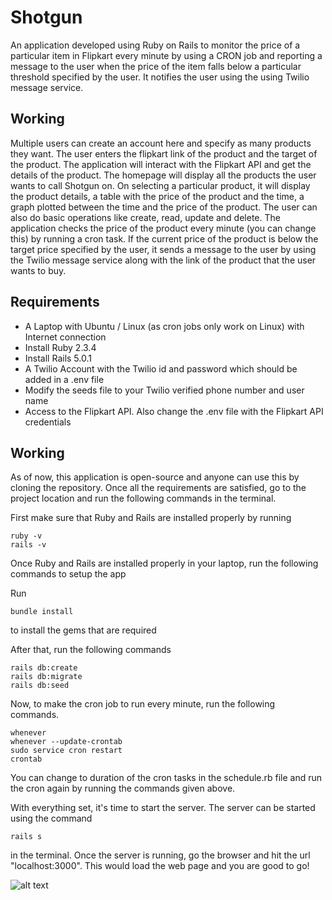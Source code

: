 # Shotgun

An application developed using Ruby on Rails to monitor the price of a particular item in Flipkart every minute by using a CRON job and reporting a message to the user when the price of the item falls below a particular threshold specified by the user. It notifies the user using the using Twilio message service.

## Working

Multiple users can create an account here and specify as many products they want. The user enters the flipkart link of the product and the target of the product. The application will interact with the Flipkart API and get the details of the product. The homepage will display all the products the user wants to call Shotgun on. On selecting a particular product, it will display the product details, a table with the price of the product and the time, a graph plotted between the time and the price of the product. The user can also do basic operations like create, read, update and delete. The application checks the price of the product every minute (you can change this) by running a cron task. If the current price of the product is below the target price specified by the user, it sends a message to the user by using the Twilio message service along with the link of the product that the user wants to buy.

## Requirements

* A Laptop with Ubuntu / Linux (as cron jobs only work on Linux) with Internet connection
* Install Ruby 2.3.4
* Install Rails 5.0.1
* A Twilio Account with the Twilio id and password which should be added in a .env file
* Modify the seeds file to your Twilio verified phone number and user name
* Access to the Flipkart API. Also change the .env file with the Flipkart API credentials

## Working


As of now, this application is open-source and anyone can use this by cloning the repository.
Once all the requirements are satisfied, go to the project location and run the following commands in the terminal.

First make sure that Ruby and Rails are installed properly by running

```
ruby -v
rails -v
```

Once Ruby and Rails are installed properly in your laptop, run the following commands to setup the app

Run
```
bundle install
```
to install the gems that are required

After that, run the following commands

```
rails db:create
rails db:migrate
rails db:seed
```

Now, to make the cron job to run every minute, run the following commands.

```
whenever
whenever --update-crontab
sudo service cron restart
crontab
```
You can change to duration of the cron tasks in the schedule.rb file and run the cron again by running the commands given above.

With everything set, it's time to start the server. The server can be started using the command

```
rails s
``` 

in the terminal. Once the server is running, go the browser and hit the url "localhost:3000". This would load the web page and you are good to go!

![alt text](https://photos.google.com/photo/AF1QipOiDzpSmN4mSli3hIzG_2w25Qx68wONl3JVeD8I "Logo Title Text 1")
